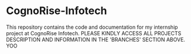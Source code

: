 # CognoRise-Infotech
This repository contains the code and documentation for my internship project at CognoRise Infotech.
PLEASE KINDLY ACCESS ALL PROJECTS DESCRIPTION AND INFORMATION IN THE 'BRANCHES' SECTION ABOVE.
YOO
